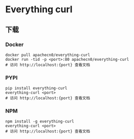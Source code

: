 # Everything curl

## 下载

### Docker

```
docker pull apachecn0/everything-curl
docker run -tid -p <port>:80 apachecn0/everything-curl
# 访问 http://localhost:{port} 查看文档
```

### PYPI

```
pip install everything-curl
everything-curl <port>
# 访问 http://localhost:{port} 查看文档
```

### NPM

```
npm install -g everything-curl
everything-curl <port>
# 访问 http://localhost:{port} 查看文档
```